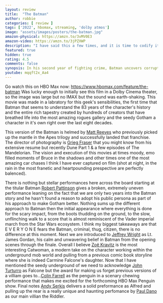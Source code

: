 ```yaml
---
layout: review
title:  "The Batman"
author: robbie
categories: [ review ]
tags: ['2022', hbomax, streaming, 'dolby atmos']
image: "assets/images/posters/the-batman.jpg"
amazon-physical: https://amzn.to/3vMV0E3
amazon-video: https://amzn.to/3jPZXWP
description: "I have said this a few times, and it is time to codify it in writing.  I think this is the best Batman adaptation ever made on film."
featured: true
hidden: true
rating: 4.5
comments: false
synopsis: In his second year of fighting crime, Batman uncovers corruption in Gotham City that connects to his own family while facing a serial killer known as the Riddler.
youtube: mqqft2x_Aa4
---
```


Go watch this on HBO Max now: https://www.hbomax.com/feature/the-batman
Was lucky enough to initially see this film in a Dolby Cinema theater, so the image was large but no IMAX but the sound was earth-shaking. This movie was made in a labratory for this geek's sensibilities, the first time that Batman that seems to understand the 83 years of the character's history and the entire rich tapestry created by hundreds of creators that have breathed life into the most amazing rogues gallery and the seedy Gotham a character in it's own right over the last eight decades.

This version of the Batman is helmed by <a href="https://www.imdb.com/name/nm0716257/">Matt Reeves</a> who previously picked up the mantle in the Apes trilogy and successfully landed that franchise. The director of photography is <a href="https://www.imdb.com/name/nm0292132/">Grieg Fraser</a> that you might know from his extensive resume but recently Dune Part 1 & a few episodes of The Mandelorian.  The vision and execution of this movies at times moody, emo filled moments of Bruce in the shadows and other times one of the most amazing car chases I think I have ever captured on film (shot at night, in the rain in the most franetic and heartpounding prespective are perfectly balenced). 

There is nothing but stellar performances here across the board starting at the titular Batman <a href="https://www.imdb.com/title/tt1877830/">Robert Pattinson</a> gives a broken, extremely uneven performance leaning on the fact that we are only two years into the Batman story and he hasn't found a reason to adopt his public persona as part of his approach to make Gotham better.  Nothing sums up the different approach to Batman then the initial appearance where everything is done for the scary impact, from the boots thudding on the ground, to the slow, unflinching walk to a score that is almost reminiscent of the Vader imperial march from the Star Wars ecosystem. I think my biggest takeaways are that E V E R Y O N E fears the Batman, criminal, thug, citizen, there is no difference at this moment. Next we are introduced to <a href="https://www.imdb.com/name/nm0942482/">Jeffrey Wright</a> as Lt. James Gordan, his calm and unwavering belief in Batman from the opening scenes through the finale. Overall I believe <a href="https://www.imdb.com/name/nm2368789/">Zoë Kravitz</a> is the most interesting Catwoman, a modern take on the character working within the underground mob world and pulling from a previous comic book storyline where she is indeed Carmine Falcone's daughter.  Now that I have mentioned the seedy underground of we need to acknowledge <a href="https://www.imdb.com/name/nm0001806">John Turturro</a> as Falcone but the award for making us forget previous versions of a villiam goes to...<a href="https://www.imdb.com/name/nm0268199/">Colin Farrell</a> as the penguin in a scenary chewing performance that makes me excited for the forthcoming HBO Max Penguin show.  Final notes <a href="https://www.imdb.com/name/nm0785227/">Andy Serkis</a> delivers a solid preformance as Alfred and pulling up the rear is a really unique and haunting perfomance by <a href="https://www.imdb.com/name/nm0200452/">Paul Dano</a> as our main villian the Riddler.

